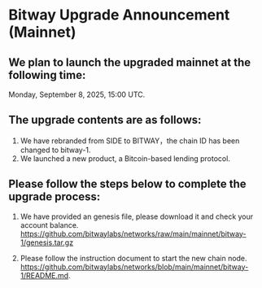 
# Bitway Upgrade Announcement (Mainnet)

## We plan to launch the upgraded mainnet at the following time:

Monday, September 8, 2025, 15:00 UTC.

## The upgrade contents are as follows:

 1. We have rebranded from SIDE to BITWAY，the chain ID has been changed to bitway-1.
 2. We launched a new product, a Bitcoin-based lending protocol.

## Please follow the steps below to complete the upgrade process:

 1. We have provided an genesis file, please download it and check your account balance. https://github.com/bitwaylabs/networks/raw/main/mainnet/bitway-1/genesis.tar.gz

 2. Please follow the instruction document to start the new chain node. https://github.com/bitwaylabs/networks/blob/main/mainnet/bitway-1/README.md.